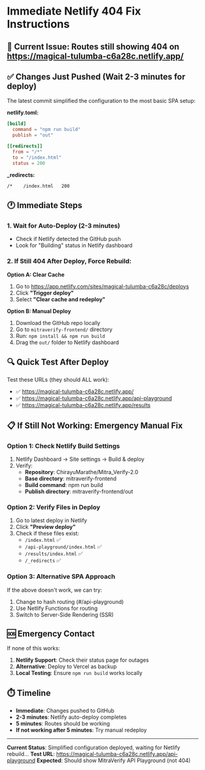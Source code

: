 # Immediate Netlify 404 Fix Instructions

## 🚨 **Current Issue**: Routes still showing 404 on https://magical-tulumba-c6a28c.netlify.app/

## ✅ **Changes Just Pushed** (Wait 2-3 minutes for deploy)

The latest commit simplified the configuration to the most basic SPA setup:

**netlify.toml:**
```toml
[build]
  command = "npm run build"
  publish = "out"

[[redirects]]
  from = "/*"
  to = "/index.html"
  status = 200
```

**_redirects:**
```
/*    /index.html   200
```

## 🕐 **Immediate Steps**

### 1. Wait for Auto-Deploy (2-3 minutes)
- Check if Netlify detected the GitHub push
- Look for "Building" status in Netlify dashboard

### 2. If Still 404 After Deploy, Force Rebuild:

**Option A: Clear Cache**
1. Go to https://app.netlify.com/sites/magical-tulumba-c6a28c/deploys
2. Click **"Trigger deploy"** 
3. Select **"Clear cache and redeploy"**

**Option B: Manual Deploy**
1. Download the GitHub repo locally
2. Go to `mitraverify-frontend/` directory
3. Run: `npm install && npm run build`
4. Drag the `out/` folder to Netlify dashboard

## 🔍 **Quick Test After Deploy**

Test these URLs (they should ALL work):
- ✅ https://magical-tulumba-c6a28c.netlify.app/
- ✅ https://magical-tulumba-c6a28c.netlify.app/api-playground
- ✅ https://magical-tulumba-c6a28c.netlify.app/results

## 📋 **If Still Not Working: Emergency Manual Fix**

### Option 1: Check Netlify Build Settings
1. Netlify Dashboard → Site settings → Build & deploy
2. Verify:
   - **Repository**: ChirayuMarathe/Mitra_Verify-2.0
   - **Base directory**: mitraverify-frontend
   - **Build command**: npm run build
   - **Publish directory**: mitraverify-frontend/out

### Option 2: Verify Files in Deploy
1. Go to latest deploy in Netlify
2. Click **"Preview deploy"**
3. Check if these files exist:
   - `/index.html` ✅
   - `/api-playground/index.html` ✅  
   - `/results/index.html` ✅
   - `/_redirects` ✅

### Option 3: Alternative SPA Approach
If the above doesn't work, we can try:
1. Change to hash routing (#/api-playground)
2. Use Netlify Functions for routing
3. Switch to Server-Side Rendering (SSR)

## 🆘 **Emergency Contact**

If none of this works:
1. **Netlify Support**: Check their status page for outages
2. **Alternative**: Deploy to Vercel as backup
3. **Local Testing**: Ensure `npm run build` works locally

## ⏱️ **Timeline**

- **Immediate**: Changes pushed to GitHub
- **2-3 minutes**: Netlify auto-deploy completes
- **5 minutes**: Routes should be working
- **If not working after 5 minutes**: Try manual redeploy

---

**Current Status**: Simplified configuration deployed, waiting for Netlify rebuild...
**Test URL**: https://magical-tulumba-c6a28c.netlify.app/api-playground
**Expected**: Should show MitraVerify API Playground (not 404)